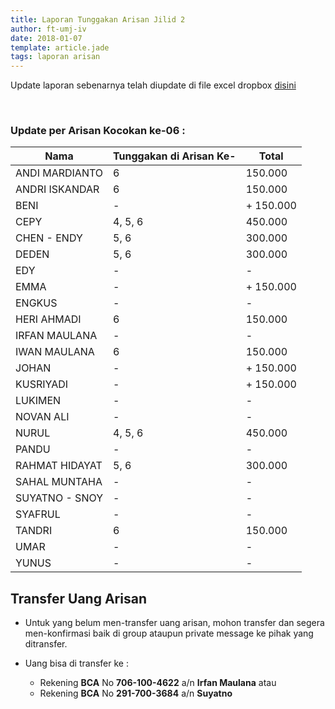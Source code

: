 ```yaml
---
title: Laporan Tunggakan Arisan Jilid 2
author: ft-umj-iv
date: 2018-01-07
template: article.jade
tags: laporan arisan
---
```


Update laporan sebenarnya telah diupdate di file excel dropbox [disini](https://www.dropbox.com/s/lqrvit24hfh3fot/Arisan%20UMJ%20TechInfo4%20Jilid%2002.xlsx?dl=0)

<br/>
<span class="more"></span>

### Update per Arisan Kocokan ke-06 :

|Nama									| Tunggakan di Arisan Ke- 	| Total 			| 
| -------------------	| ------------------------- | ----------- |
| ANDI MARDIANTO 			| 6							            | 150.000  		|
| ANDRI ISKANDAR 			| 6							            | 150.000  		|
| BENI 						    | -			  		              | + 150.000  		|
| CEPY 						    | 4, 5, 6			  		        | 450.000 		|
| CHEN - ENDY 				| 5, 6	  		              | 300.000 		|
| DEDEN 					    | 5, 6	  		              | 300.000 		|
| EDY 						    | -			  		              | -				 		|
| EMMA 						    | -							            | + 150.000  		|
| ENGKUS 					    | -			  		              | -				 		|
| HERI AHMADI 				| 6							            | 150.000  		|
| IRFAN MAULANA 			| -			  		              | -				 		|
| IWAN MAULANA 				| 6							            | 150.000  		|
| JOHAN 					    | -			  		              | + 150.000			|
| KUSRIYADI 				  | -							            | + 150.000  		|
| LUKIMEN 					  | -			  		              | -				 		|
| NOVAN ALI 				  | -			  		              | -				 		|
| NURUL				 		    | 4, 5, 6	  		            | 450.000 		|
| PANDU 					    | - 							          | -			  		|
| RAHMAT HIDAYAT 			| 5, 6	  		              | 300.000 		|
| SAHAL MUNTAHA 			| -			  		              | -				 		|
| SUYATNO - SNOY 			| -							            | -			  		|
| SYAFRUL 					  | -			  		              | -				 		|
| TANDRI 					    | 6							            | 150.000  		|
| UMAR 						    | -			  		              | -				 		|
| YUNUS 					    | -							            | -			  		|

## Transfer Uang Arisan

+ Untuk yang belum men-transfer uang arisan, mohon transfer dan segera men-konfirmasi baik di group ataupun private message ke pihak yang ditransfer.

+ Uang bisa di transfer ke :
	- Rekening <b>BCA</b> No <b>706-100-4622</b> a/n <b>Irfan Maulana</b> atau
	- Rekening <b>BCA</b> No <b>291-700-3684</b> a/n <b>Suyatno</b>

